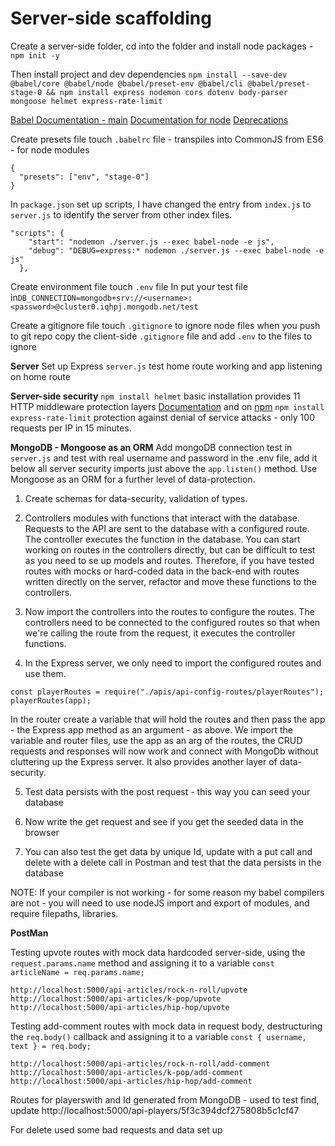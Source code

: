 # Server-side scaffolding

Create a server-side folder, cd into the folder and install node packages - `npm init -y`

Then install project and dev dependencies
`npm install --save-dev @babel/core @babel/node @babel/preset-env @babel/cli @babel/preset-stage-0 && npm install express nodemon cors dotenv body-parser mongoose helmet express-rate-limit`

[Babel Documentation - main](https://babeljs.io/docs/en/)
[Documentation for node](https://babeljs.io/docs/en/babel-node)
[Deprecations](https://babeljs.io/docs/en/v7-migration)

Create presets file touch `.babelrc` file - transpiles into CommonJS from ES6 - for node modules

```
{
  "presets": ["env", "stage-0"]
}
```

In `package.json` set up scripts, I have changed the entry from `index.js` to `server.js` to identify the server from other index files.

```
"scripts": {
    "start": "nodemon ./server.js --exec babel-node -e js",
    "debug": "DEBUG=express:* nodemon ./server.js --exec babel-node -e js"
  },
```

Create environment file touch `.env` file
In put your test file in`DB_CONNECTION=mongodb+srv://<username>:<password>@cluster0.iqhpj.mongodb.net/test`

Create a gitignore file touch `.gitignore` to ignore node files when you push to git repo copy the client-side `.gitignore` file and add `.env` to the files to ignore

**Server**
Set up Express `server.js` test home route working and app listening on home route

**Server-side security**
`npm install helmet` basic installation provides 11 HTTP middleware protection layers
[Documentation](helmetjs.github.io) and on [npm](https://www.npmjs.com/package/helmet)
`npm install express-rate-limit` protection against denial of service attacks - only 100 requests per IP in 15 minutes.

**MongoDB - Mongoose as an ORM**
Add mongoDB connection test in `server.js` and test with real username and password in the .env file, add it below all server security imports just above the `app.listen()` method. Use Mongoose as an ORM for a further level of data-protection.

1. Create schemas for data-security, validation of types.

2. Controllers modules with functions that interact with the database. Requests to the API are sent to the database with a configured route. The controller executes the function in the database. You can start working on routes in the controllers directly, but can be difficult to test as you need to se up models and routes. Therefore, if you have tested routes with mocks or hard-coded data in the back-end with routes written directly on the server, refactor and move these functions to the controllers.

3. Now import the controllers into the routes to configure the routes. The controllers need to be connected to the configured routes so that when we're calling the route from the request, it executes the controller functions.

4. In the Express server, we only need to import the configured routes and use them.

```
const playerRoutes = require("./apis/api-config-routes/playerRoutes");
playerRoutes(app);
```

In the router create a variable that will hold the routes and then pass the app - the Express app method as an argument - as above. We import the variable and router files, use the app as an arg of the routes, the CRUD requests and responses will now work and connect with MongoDb without cluttering up the Express server. It also provides another layer of data-security.

5. Test data persists with the post request - this way you can seed your database

6. Now write the get request and see if you get the seeded data in the browser

7. You can also test the get data by unique Id, update with a put call and delete with a delete call in Postman and test that the data persists in the database

NOTE: If your compiler is not working - for some reason my babel compilers are not - you will need to use nodeJS import and export of modules, and require filepaths, libraries.

**PostMan**

Testing upvote routes with mock data hardcoded server-side, using the `request.params.name` method and assigning it to a variable `const articleName = req.params.name;`

```
http://localhost:5000/api-articles/rock-n-roll/upvote
http://localhost:5000/api-articles/k-pop/upvote
http://localhost:5000/api-articles/hip-hop/upvote

```

Testing add-comment routes with mock data in request body, destructuring the `req.body()` callback and assigning it to a variable `const { username, text } = req.body;`

```
http://localhost:5000/api-articles/rock-n-roll/add-comment
http://localhost:5000/api-articles/k-pop/add-comment
http://localhost:5000/api-articles/hip-hop/add-comment
```

Routes for playerswith and Id generated from MongoDB - used to test find, update
http://localhost:5000/api-players/5f3c394dcf275808b5c1cf47

For delete used some bad requests and data set up
